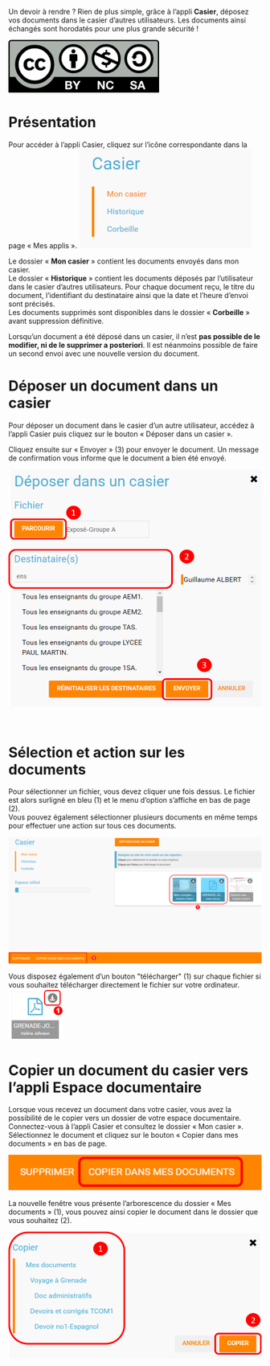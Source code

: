 Un devoir à rendre ? Rien de plus simple, grâce à l’appli **Casier**, déposez vos documents dans le casier d’autres utilisateurs. Les documents ainsi échangés sont horodatés pour une plus grande sécurité !

![](../../wp-content/uploads/2015/03/CC-BY-NC-SA-3.0-FR-300x105.png)

Présentation
============

Pour accéder à l’appli Casier, cliquez sur l’icône correspondante dans la page « Mes applis ». ![](../../wp-content/uploads/2016/04/Casier.png)

Le dossier « **Mon casier** » contient les documents envoyés dans mon casier.  
Le dossier « **Historique** » contient les documents déposés par l’utilisateur dans le casier d’autres utilisateurs. Pour chaque document reçu, le titre du document, l’identifiant du destinataire ainsi que la date et l’heure d’envoi sont précisés.  
Les documents supprimés sont disponibles dans le dossier « **Corbeille** » avant suppression définitive.

Lorsqu’un document a été déposé dans un casier, il n’est **pas possible de le modifier, ni de le supprimer a posteriori**. Il est néanmoins possible de faire un second envoi avec une nouvelle version du document.

Déposer un document dans un casier
==================================

Pour déposer un document dans le casier d’un autre utilisateur, accédez à l’appli Casier puis cliquez sur le bouton « Déposer dans un casier ».

Cliquez ensuite sur « Envoyer » (3) pour envoyer le document. Un message de confirmation vous informe que le document a bien été envoyé.

![](../../wp-content/uploads/2016/04/Casier3.png)

 

Sélection et action sur les documents
=====================================

Pour sélectionner un fichier, vous devez cliquer une fois dessus. Le fichier est alors surligné en bleu (1) et le menu d’option s’affiche en bas de page (2).  
Vous pouvez également sélectionner plusieurs documents en même temps pour effectuer une action sur tous ces documents.

![](../../wp-content/uploads/2016/08/rack-tous-sélectionnés2-1024x512.png)

Vous disposez également d’un bouton "télécharger" (1) sur chaque fichier si vous souhaitez télécharger directement le fichier sur votre ordinateur.  
![](../../wp-content/uploads/2016/08/rack-bouton-télécharger2.png)

Copier un document du casier vers l’appli Espace documentaire
=============================================================

Lorsque vous recevez un document dans votre casier, vous avez la possibilité de le copier vers un dossier de votre espace documentaire.  
Connectez-vous à l’appli Casier et consultez le dossier « Mon casier ». Sélectionnez le document et cliquez sur le bouton « Copier dans mes documents » en bas de page.

![](../../wp-content/uploads/2016/04/Casier4.png)

La nouvelle fenêtre vous présente l’arborescence du dossier « Mes documents » (1), vous pouvez ainsi copier le document dans le dossier que vous souhaitez (2).

![](../../wp-content/uploads/2016/04/Casier5.png)
